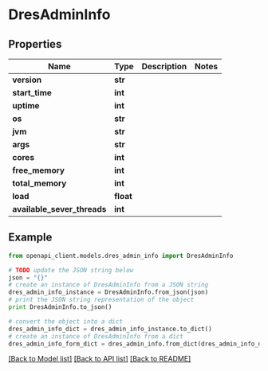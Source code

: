 # DresAdminInfo


## Properties
Name | Type | Description | Notes
------------ | ------------- | ------------- | -------------
**version** | **str** |  | 
**start_time** | **int** |  | 
**uptime** | **int** |  | 
**os** | **str** |  | 
**jvm** | **str** |  | 
**args** | **str** |  | 
**cores** | **int** |  | 
**free_memory** | **int** |  | 
**total_memory** | **int** |  | 
**load** | **float** |  | 
**available_sever_threads** | **int** |  | 

## Example

```python
from openapi_client.models.dres_admin_info import DresAdminInfo

# TODO update the JSON string below
json = "{}"
# create an instance of DresAdminInfo from a JSON string
dres_admin_info_instance = DresAdminInfo.from_json(json)
# print the JSON string representation of the object
print DresAdminInfo.to_json()

# convert the object into a dict
dres_admin_info_dict = dres_admin_info_instance.to_dict()
# create an instance of DresAdminInfo from a dict
dres_admin_info_form_dict = dres_admin_info.from_dict(dres_admin_info_dict)
```
[[Back to Model list]](../README.md#documentation-for-models) [[Back to API list]](../README.md#documentation-for-api-endpoints) [[Back to README]](../README.md)


